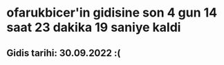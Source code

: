 # ofarukbicer'in gidisine son 4 gun 14 saat 23 dakika 19 saniye kaldi

## Gidis tarihi: 30.09.2022 :(